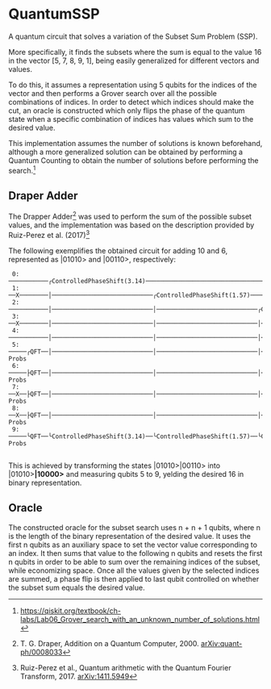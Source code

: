 # QuantumSSP
A quantum circuit that solves a variation of the Subset Sum Problem (SSP).

More specifically, it finds the subsets where the sum is equal to the value 16 in the vector [5, 7, 8, 9, 1], being easily generalized for different vectors and values.

To do this, it assumes a representation using 5 qubits for the indices of the vector and then performs a Grover search over all the possible combinations of indices. In order to detect which indices should make the cut, an oracle is constructed which only flips the phase of the quantum state when a specific combination of indices has values which sum to the desired value.

This implementation assumes the number of solutions is known beforehand, although a more generalized solution can be obtained by performing a Quantum Counting to obtain the number of solutions before performing the search.[^count]

## Draper Adder
The Drapper Adder[^1] was used to perform the sum of the possible subset values, and the implementation was based on the description provided by Ruiz-Perez et al. (2017)[^2] 

The following exemplifies the obtained circuit for adding 10 and 6, represented as |01010> and |00110>, respectively:
```
 0: ───────────╭ControlledPhaseShift(3.14)───────────────────────────────────────────────────────────────────────────────────────────────────────────────────────────────────────────────────────────────────────────────────────────────────────────────────────────────────────────────────────────────────────────────────────────────────────────────────────────────────────────────────────────────────────────────────────────────────────────────────────────────────────┤       
 1: ──X────────│────────────────────────────╭ControlledPhaseShift(1.57)────────────────────────────────╭ControlledPhaseShift(3.14)───────────────────────────────────────────────────────────────────────────────────────────────────────────────────────────────────────────────────────────────────────────────────────────────────────────────────────────────────────────────────────────────────────────────────────────────────────────────────────────────────────────────┤       
 2: ───────────│────────────────────────────│────────────────────────────╭ControlledPhaseShift(0.785)──│──────────────────────────────────────────────────────────╭ControlledPhaseShift(1.57)──────────────────────────────────────────────────────────────╭ControlledPhaseShift(3.14)───────────────────────────────────────────────────────────────────────────────────────────────────────────────────────────────────────────────────────────────────────────────────────────┤       
 3: ──X────────│────────────────────────────│────────────────────────────│─────────────────────────────│────────────────────────────╭ControlledPhaseShift(0.393)──│──────────────────────────────────────────────────────────╭ControlledPhaseShift(0.785)──│──────────────────────────────────────────────────────────╭ControlledPhaseShift(1.57)────────────────────────────────╭ControlledPhaseShift(3.14)─────────────────────────────────────────────────────────────────────┤       
 4: ───────────│────────────────────────────│────────────────────────────│─────────────────────────────│────────────────────────────│─────────────────────────────│────────────────────────────╭ControlledPhaseShift(0.196)──│─────────────────────────────│────────────────────────────╭ControlledPhaseShift(0.393)──│────────────────────────────╭ControlledPhaseShift(0.785)──│────────────────────────────╭ControlledPhaseShift(1.57)──╭ControlledPhaseShift(3.14)───────────┤       
 5: ─────╭QFT──│────────────────────────────│────────────────────────────│─────────────────────────────│────────────────────────────│─────────────────────────────│────────────────────────────│─────────────────────────────│─────────────────────────────│────────────────────────────│─────────────────────────────│────────────────────────────│─────────────────────────────│────────────────────────────│────────────────────────────╰ControlledPhaseShift(3.14)──╭QFT⁻¹──╭┤ Probs 
 6: ─────├QFT──│────────────────────────────│────────────────────────────│─────────────────────────────│────────────────────────────│─────────────────────────────│────────────────────────────│─────────────────────────────│─────────────────────────────│────────────────────────────│─────────────────────────────│────────────────────────────│─────────────────────────────╰ControlledPhaseShift(3.14)──╰ControlledPhaseShift(1.57)───────────────────────────────├QFT⁻¹──├┤ Probs 
 7: ──X──├QFT──│────────────────────────────│────────────────────────────│─────────────────────────────│────────────────────────────│─────────────────────────────│────────────────────────────│─────────────────────────────│─────────────────────────────╰ControlledPhaseShift(3.14)──│─────────────────────────────╰ControlledPhaseShift(1.57)──╰ControlledPhaseShift(0.785)─────────────────────────────────────────────────────────────────────────────────────────├QFT⁻¹──├┤ Probs 
 8: ──X──├QFT──│────────────────────────────│────────────────────────────│─────────────────────────────╰ControlledPhaseShift(3.14)──│─────────────────────────────╰ControlledPhaseShift(1.57)──│─────────────────────────────╰ControlledPhaseShift(0.785)───────────────────────────────╰ControlledPhaseShift(0.393)────────────────────────────────────────────────────────────────────────────────────────────────────────────────────────────────────────────────────├QFT⁻¹──├┤ Probs 
 9: ─────╰QFT──╰ControlledPhaseShift(3.14)──╰ControlledPhaseShift(1.57)──╰ControlledPhaseShift(0.785)───────────────────────────────╰ControlledPhaseShift(0.393)───────────────────────────────╰ControlledPhaseShift(0.196)─────────────────────────────────────────────────────────────────────────────────────────────────────────────────────────────────────────────────────────────────────────────────────────────────────────────────────────────────────────────╰QFT⁻¹──╰┤ Probs 
    
```
This is achieved by transforming the states |01010>|00110> into |01010>**|10000>** and measuring qubits 5 to 9, yelding the desired 16 in binary representation.

## Oracle

The constructed oracle for the subset search uses n + n + 1 qubits, where n is the length of the binary representation of the desired value. It uses the first n qubits as an auxiliary space to set the vector value corresponding to an index. It then sums that value to the following n qubits and resets the first n qubits in order to be able to sum over the remaining indices of the subset, while economizing space. Once all the values given by the selected indices are summed, a phase flip is then applied to last qubit controlled on whether the subset sum equals the desired value.

[^count]: https://qiskit.org/textbook/ch-labs/Lab06_Grover_search_with_an_unknown_number_of_solutions.html

[^1]: T. G. Draper, Addition on a Quantum Computer, 2000. [arXiv:quant-ph/0008033](https://arxiv.org/pdf/quant-ph/0008033.pdf)

[^2]: Ruiz-Perez et al., Quantum arithmetic with the Quantum Fourier Transform, 2017. [arXiv:1411.5949](https://arxiv.org/pdf/1411.5949.pdf)
